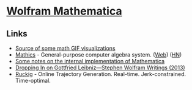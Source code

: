 # [Wolfram Mathematica](https://www.wolfram.com/mathematica/)

## Links

- [Source of some math GIF visualizations](https://github.com/InertialObservr/twitter_gifs)
- [Mathics](https://github.com/mathics/Mathics) - General-purpose computer algebra system. ([Web](https://mathics.github.io/)) ([HN](https://news.ycombinator.com/item?id=19851934))
- [Some notes on the internal implementation of Mathematica](https://reference.wolfram.com/language/tutorial/SomeNotesOnInternalImplementation.html)
- [Dropping In on Gottfried Leibniz—Stephen Wolfram Writings (2013)](https://writings.stephenwolfram.com/2013/05/dropping-in-on-gottfried-leibniz/)
- [Ruckig](https://github.com/pantor/ruckig) - Online Trajectory Generation. Real-time. Jerk-constrained. Time-optimal.
